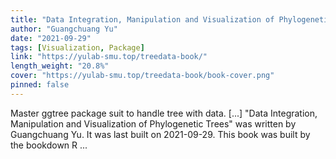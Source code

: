 ```yaml
---
title: "Data Integration, Manipulation and Visualization of Phylogenetic Trees"
author: "Guangchuang Yu"
date: "2021-09-29"
tags: [Visualization, Package]
link: "https://yulab-smu.top/treedata-book/"
length_weight: "20.8%"
cover: "https://yulab-smu.top/treedata-book/book-cover.png"
pinned: false
---
```


Master ggtree package suit to handle tree with data. [...] "Data Integration, Manipulation and Visualization of Phylogenetic Trees" was written by Guangchuang Yu. It was last built on 2021-09-29. This book was built by the bookdown R ...
